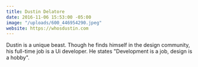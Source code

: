 ```yaml
---
title: Dustin Delatore
date: 2016-11-06 15:53:00 -05:00
image: "/uploads/600_446954290.jpeg"
website: https://whosdustin.com
---
```


Dustin is a unique beast. Though he finds himself in the design community, his full-time job is a Ui developer. He states "Development is a job, design is a hobby".